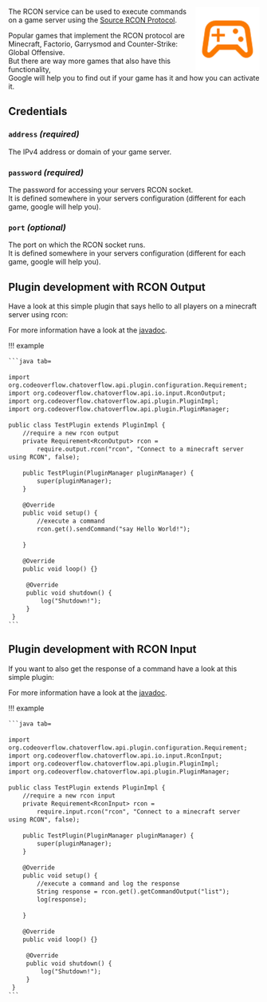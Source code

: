 <p><img align="right" width="128" height="128" src="/docs/img/services/rcon-material-icon.png"></p>

The RCON service can be used to execute commands on a game server using the [Source RCON Protocol](https://developer.valvesoftware.com/wiki/Source_RCON_Protocol).

Popular games that implement the RCON protocol are Minecraft, Factorio, Garrysmod and Counter-Strike: Global Offensive.  
But there are way more games that also have this functionality,  
Google will help you to find out if your game has it and how you can activate it.

## Credentials

### `address` _(required)_ 
The IPv4 address or domain of your game server.

### `password` _(required)_
The password for accessing your servers RCON socket.  
It is defined somewhere in your servers configuration (different for each game, google will help you).

### `port` _(optional)_
The port on which the RCON socket runs.  
It is defined somewhere in your servers configuration (different for each game, google will help you).

## Plugin development with RCON Output
Have a look at this simple plugin that says hello to all players on a minecraft server using rcon:

For more information have a look at the [javadoc](http://docs.codeoverflow.org/chatoverflow-api/org/codeoverflow/chatoverflow/api/io/input/RconOutput.html).

!!! example
    
    ```java tab=
    
    import org.codeoverflow.chatoverflow.api.plugin.configuration.Requirement;
    import org.codeoverflow.chatoverflow.api.io.input.RconOutput;
    import org.codeoverflow.chatoverflow.api.plugin.PluginImpl;
    import org.codeoverflow.chatoverflow.api.plugin.PluginManager;
    
    public class TestPlugin extends PluginImpl {
        //require a new rcon output
        private Requirement<RconOutput> rcon = 
            require.output.rcon("rcon", "Connect to a minecraft server using RCON", false);
        
        public TestPlugin(PluginManager pluginManager) {
            super(pluginManager);
        }
        
        @Override
        public void setup() {
            //execute a command
            rcon.get().sendCommand("say Hello World!");
    
        }
        
        @Override
        public void loop() {}
         
         @Override 
         public void shutdown() {
             log("Shutdown!");
         }
     }
    ```

## Plugin development with RCON Input
If you want to also get the response of a command have a look at this simple plugin:

For more information have a look at the [javadoc](http://docs.codeoverflow.org/chatoverflow-api/org/codeoverflow/chatoverflow/api/io/input/RconInput.html).

!!! example
    
    ```java tab=
    
    import org.codeoverflow.chatoverflow.api.plugin.configuration.Requirement;
    import org.codeoverflow.chatoverflow.api.io.input.RconInput;
    import org.codeoverflow.chatoverflow.api.plugin.PluginImpl;
    import org.codeoverflow.chatoverflow.api.plugin.PluginManager;
    
    public class TestPlugin extends PluginImpl {
        //require a new rcon input
        private Requirement<RconInput> rcon = 
            require.input.rcon("rcon", "Connect to a minecraft server using RCON", false);
        
        public TestPlugin(PluginManager pluginManager) {
            super(pluginManager);
        }
        
        @Override
        public void setup() {
            //execute a command and log the response
            String response = rcon.get().getCommandOutput("list");
            log(response);
    
        }
        
        @Override
        public void loop() {}
         
         @Override 
         public void shutdown() {
             log("Shutdown!");
         }
     }
    ```
